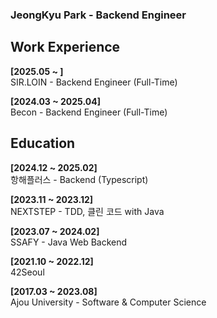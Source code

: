 <h3>JeongKyu Park - Backend Engineer</h3>

<h2>Work Experience</h2>

**[2025.05 ~ ]** <br>
SIR.LOIN - Backend Engineer (Full-Time) <br>

**[2024.03 ~ 2025.04]**<br>
Becon - Backend Engineer (Full-Time) <br>

<h2>Education</h2>

**[2024.12 ~ 2025.02]**<br>
항해플러스 - Backend (Typescript) <br>

**[2023.11 ~ 2023.12]**<br>
NEXTSTEP - TDD, 클린 코드 with Java <br>

**[2023.07 ~ 2024.02]**<br>
SSAFY - Java Web Backend<br>

**[2021.10 ~ 2022.12]**<br>
42Seoul

**[2017.03 ~ 2023.08]**<br>
Ajou University - Software & Computer Science
